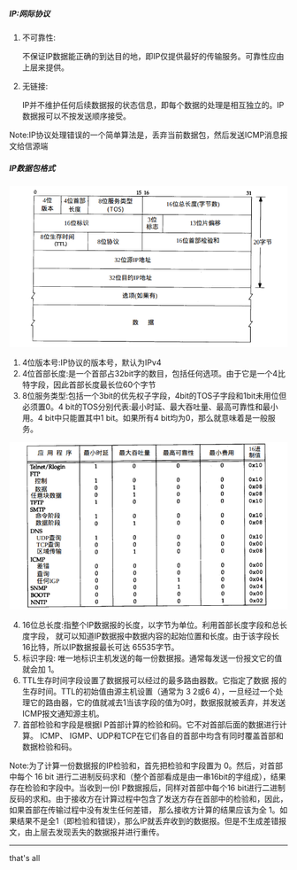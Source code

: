##### IP:网际协议

1. 不可靠性:

   不保证IP数据能正确的到达目的地，即IP仅提供最好的传输服务。可靠性应由上层来提供。

2. 无链接:

   IP并不维护任何后续数据报的状态信息，即每个数据的处理是相互独立的。IP数据报可以不按发送顺序接受。

Note:IP协议处理错误的一个简单算法是，丢弃当前数据包，然后发送ICMP消息报文给信源端

##### IP数据包格式

![ip protocol](./imgs/ip.png)

1. 4位版本号:IP协议的版本号，默认为IPv4
2. 4位首部长度:是一个首部占32bit字的数目，包括任何选项。由于它是一个4比特字段，因此首部长度最长位60个字节
3. 8位服务类型:包括一个3bit的优先权子字段，4bit的TOS子字段和1bit未用位但必须置0。4 bit的TOS分别代表:最小时延、最大吞吐量、最高可靠性和最小用。4 bit中只能置其中1 bit。如果所有4 bit均为0，那么就意味着是一般服务。 

![tos](./imgs/tos.png)

4. 16位总长度:指整个IP数据报的长度，以字节为单位。利用首部长度字段和总长度字段， 就可以知道IP数据报中数据内容的起始位置和长度。由于该字段长 16比特，所以IP数据报最长可达 65535字节。
5. 标识字段: 唯一地标识主机发送的每一份数据报。通常每发送一份报文它的值就会加 1。
6. TTL生存时间字段设置了数据报可以经过的最多路由器数。它指定了数据 报的生存时间。TTL的初始值由源主机设置（通常为 3 2或6 4），一旦经过一个处理它的路由器，它的值就减去1当该字段的值为0时，数据报就被丢弃，并发送ICMP报文通知源主机。
7. 首部检验和字段是根据I P首部计算的检验和码。它不对首部后面的数据进行计算。 ICMP、 IGMP、UDP和TCP在它们各自的首部中均含有同时覆盖首部和数据检验和码。

Note:为了计算一份数据报的IP检验和，首先把检验和字段置为 0。然后，对首部中每个 16 bit 进行二进制反码求和（整个首部看成是由一串16bit的字组成），结果存在检验和字段中。当收到一份I P数据报后，同样对首部中每个16 bit进行二进制反码的求和。由于接收方在计算过程中包含了发送方存在首部中的检验和，因此，如果首部在传输过程中没有发生任何差错， 那么接收方计算的结果应该为全 1。如果结果不是全1（即检验和错误），那么IP就丢弃收到的数据报。但是不生成差错报文，由上层去发现丢失的数据报并进行重传。



---

that's all